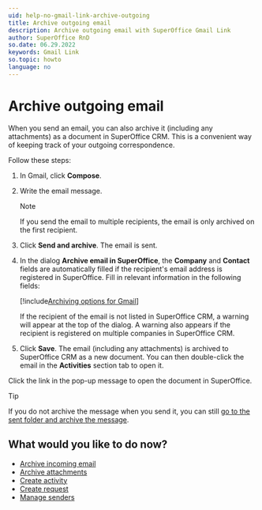 ```yaml
---
uid: help-no-gmail-link-archive-outgoing
title: Archive outgoing email
description: Archive outgoing email with SuperOffice Gmail Link
author: SuperOffice RnD
so.date: 06.29.2022
keywords: Gmail Link
so.topic: howto
language: no
---
```


# Archive outgoing email

When you send an email, you can also archive it (including any attachments) as a document in SuperOffice CRM. This is a convenient way of keeping track of your outgoing correspondence.

Follow these steps:

1. In Gmail, click **Compose**.

2. Write the email message.

    > [!NOTE]
    > If you send the email to multiple recipients, the email is only archived on the first recipient.

3. Click **Send and archive**. The email is sent.

4. In the dialog **Archive email in SuperOffice**, the **Company** and **Contact** fields are automatically filled if the recipient's email address is registered in SuperOffice. Fill in relevant information in the following fields:

    [!include[Archiving options for Gmail](includes/gmail-archiving-options.md)]

    If the recipient of the email is not listed in SuperOffice CRM, a warning will appear at the top of the dialog. A warning also appears if the recipient is registered on multiple companies in SuperOffice CRM.

5. Click **Save**. The email (including any attachments) is archived to SuperOffice CRM as a new document. You can then double-click the email in the **Activities** section tab to open it.

Click the link in the pop-up message to open the document in SuperOffice.

> [!TIP]
> If you do not archive the message when you send it, you can still [go to the sent folder and archive the message][3].

## What would you like to do now?

* [Archive incoming email][3]
* [Archive attachments][4]
* [Create activity][5]
* [Create request][6]
* [Manage senders][1]

<!-- Referenced links -->
[1]: manage-senders.md
[3]: email-archive-incoming.md
[4]: archive-attachments.md
[5]: archive-emails-as-activities.md
[6]: archive-emails-as-requests.md

<!-- Referenced images -->
